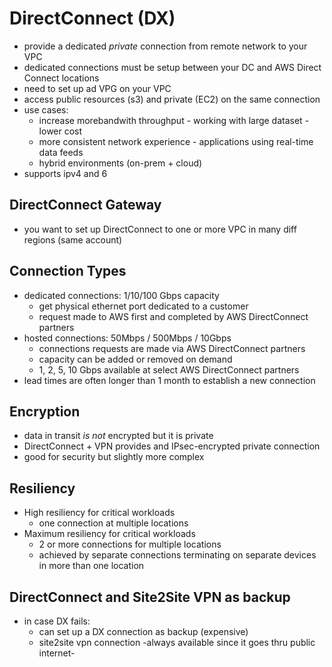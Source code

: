 # DirectConnect (DX)

* provide a dedicated *private* connection from remote network to your VPC
* dedicated connections must be setup between your DC and AWS Direct Connect locations
* need to set up ad VPG on your VPC
* access public resources (s3) and private (EC2) on the same connection
* use cases:
  * increase morebandwith throughput - working with large dataset - lower cost
  * more consistent network experience - applications using real-time data feeds
  * hybrid environments (on-prem + cloud)
* supports ipv4 and 6

## DirectConnect Gateway

* you want to set up DirectConnect to one or more VPC in many diff regions (same account)

## Connection Types

* dedicated connections: 1/10/100 Gbps capacity
  * get physical ethernet port dedicated to a customer
  * request made to AWS first and completed by AWS DirectConnect partners
* hosted connections: 50Mbps / 500Mbps / 10Gbps
  * connections requests are made via AWS DirectConnect partners
  * capacity can be added or removed on demand
  * 1, 2, 5, 10 Gbps available at select AWS DirectConnect partners
* lead times are often longer than 1 month to establish a new connection

## Encryption

* data in transit *is not* encrypted but it is private
* DirectConnect + VPN provides and IPsec-encrypted private connection
* good for security but slightly more complex

## Resiliency

* High resiliency for critical workloads
  * one connection at multiple locations
* Maximum resiliency for critical workloads
  * 2 or more connections for multiple locations
  * achieved by separate connections terminating on separate devices in more than one location

## DirectConnect and Site2Site VPN as backup

* in case DX fails:
  * can set up a DX connection as backup (expensive)
  * site2site vpn connection -always available since it goes thru public internet-
